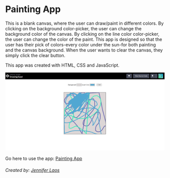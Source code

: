 <h1>Painting App</h1>

<p>This is a blank canvas, where the user can draw/paint in different colors. By clicking on the background color-picker, the user can change the background color of the canvas. By clicking on the line color color-picker, the user can change the color of the paint. This app is designed so that the user has their pick of colors-every color under the sun-for both painting and the canvas background. When the user wants to clear the canvas, they simply click the clear button.</p>

<p>This app was created with HTML, CSS and JavaScript.</p>


<img src="Drawing_Easel.png" alt="Drawing Easel">


<p>Go here to use the app: <a href="https://codepen.io/velvetstar/full/WNELxLB" target="_blank">Painting App</a></p>


<h6>Created by: <a href="mailto:jenniferlaos@pm.me">Jennifer Laos</a></h6>
